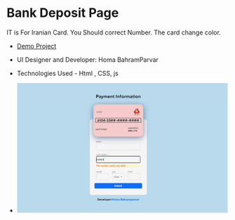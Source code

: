 # Bank Deposit Page

IT is For Iranian Card.
You Should correct Number. The card change color.
- [Demo Project](https://humayb.github.io/Card-Bank/)

- UI Designer and Developer: Homa BahramParvar
- Technologies Used - Html , CSS, js

- ![Card-bank](https://github.com/Humayb/Card-Bank/blob/main/Card-Bank.jpg)

